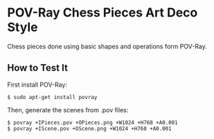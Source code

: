 POV-Ray Chess Pieces Art Deco Style
===================================

Chess pieces done using basic shapes and operations form POV-Ray.

How to Test It
--------------

First install POV-Ray:
```
$ sudo apt-get install povray
```
Then, generate the scenes from .pov files:
```
$ povray +IPieces.pov +OPieces.png +W1024 +H768 +A0.001
$ povray +IScene.pov +OScene.png +W1024 +H768 +A0.001
```

